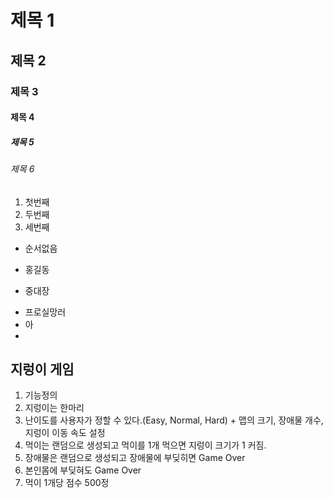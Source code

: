 # 제목 1
## 제목 2
### 제목 3
#### 제목 4
##### 제목 5
###### 제목 6

1. 첫번째
1. 두번째
1. 세번째
  
+ 순서없음
- 홍길동
* 중대장
+ 프로실망러
+ 아
+ 
## 지렁이 게임

1. 기능정의
  1. 지렁이는 한마리
  2. 난이도를 사용자가 정할 수 있다.(Easy, Normal, Hard)
    + 맵의 크기, 장애물 개수, 지렁이 이동 속도 설정
  3. 먹이는 랜덤으로 생성되고 먹이를 1개 먹으면 지렁이 크기가 1 커짐.
  4. 장애물은 랜덤으로 생성되고 장애물에 부딪히면 Game Over
  5. 본인몸에 부딪혀도 Game Over
  6. 먹이 1개당 점수 500정
